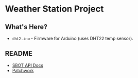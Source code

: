 # Weather Station Project

## What's Here?

 * `dht2.ino` - Firmware for Arduino (uses DHT22 temp sensor).

## README

 * [SBOT API Docs](https://scuttlebot.io/)
 * [Patchwork](https://github.com/ssbc/patchwork)
